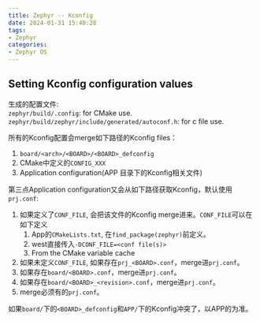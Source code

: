 ```yaml
---
title: Zephyr -- Kconfig
date: 2024-01-31 15:40:28
tags:
- Zephyr
categories:
- Zephyr OS
---
```


## Setting Kconfig configuration values

生成的配置文件:  
`zephyr/build/.config`: for CMake use.  
`zephyr/build/zephyr/include/generated/autoconf.h`: for c file use.

所有的Kconfig配置会merge如下路径的Kconfig files：

1. `board/<arch>/<BOARD>/<BOARD>_defconfig`
2. CMake中定义的`CONFIG_XXX`
3. Application configuration(APP 目录下的Kconfig相关文件)

第三点Application configuration又会从如下路径获取Kconfig，默认使用`prj.conf`:

1. 如果定义了`CONF_FILE`, 会把该文件的Kconfig merge进来。`CONF_FILE`可以在如下定义
   1. App的`CMakeLists.txt`, 在`find_package(zephyr)`前定义。
   2. west直接传入`-DCONF_FILE=<conf file(s)>`
   3. From the CMake variable cache
2. 如果未定义`CONF_FILE`, 如果存在`prj_<BOARD>.conf`，merge进`prj.conf`。
3. 如果存在`board/<BOARD>.conf`，merge进`prj.conf`。
4. 如果存在`board/<BOARD>_<revision>.conf`，merge进`prj.conf`。
5. merge必须有的`prj.conf`。

如果`board/`下的`<BOARD>_defconfig`和`APP/`下的Kconfig冲突了，以APP的为准。
